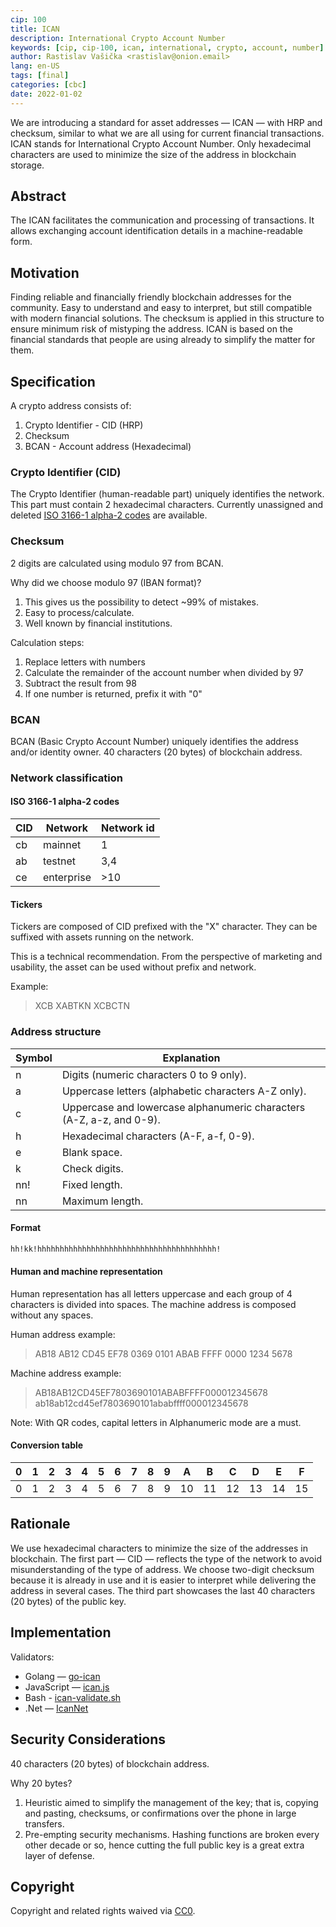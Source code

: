 ```yaml
---
cip: 100
title: ICAN
description: International Crypto Account Number
keywords: [cip, cip-100, ican, international, crypto, account, number]
author: Rastislav Vašička <rastislav@onion.email>
lang: en-US
tags: [final]
categories: [cbc]
date: 2022-01-02
---
```

We are introducing a standard for asset addresses — ICAN — with HRP and checksum, similar to what we are all using for current financial transactions. ICAN stands for International Crypto Account Number.
Only hexadecimal characters are used to minimize the size of the address in blockchain storage.

<!--truncate-->

## Abstract

The ICAN facilitates the communication and processing of transactions. It allows exchanging account identification details in a machine-readable form.

## Motivation

Finding reliable and financially friendly blockchain addresses for the community. Easy to understand and easy to interpret, but still compatible with modern financial solutions. The checksum is applied in this structure to ensure minimum risk of mistyping the address. ICAN is based on the financial standards that people are using already to simplify the matter for them.

## Specification

A crypto address consists of:

1. Crypto Identifier - CID (HRP)
2. Checksum
3. BCAN - Account address (Hexadecimal)

### Crypto Identifier (CID)

The Crypto Identifier (human-readable part) uniquely identifies the network.
This part must contain 2 hexadecimal characters.
Currently unassigned and deleted [ISO 3166-1 alpha-2 codes](https://en.wikipedia.org/wiki/ISO_3166-1_alpha-2#Current_codes) are available.

### Checksum

2 digits are calculated using modulo 97 from BCAN.

Why did we choose modulo 97 (IBAN format)?

1. This gives us the possibility to detect ~99% of mistakes.
2. Easy to process/calculate.
3. Well known by financial institutions.

Calculation steps:

1. Replace letters with numbers
2. Calculate the remainder of the account number when divided by 97
3. Subtract the result from 98
4. If one number is returned, prefix it with "0"

### BCAN

BCAN (Basic Crypto Account Number) uniquely identifies the address and/or identity owner.
40 characters (20 bytes) of blockchain address.

### Network classification

#### ISO 3166-1 alpha-2 codes

| CID | Network    | Network id |
| --- | ---------- | ---------- |
| cb  | mainnet    | 1          |
| ab  | testnet    | 3,4        |
| ce  | enterprise | >10        |

#### Tickers

Tickers are composed of CID prefixed with the "X" character.
They can be suffixed with assets running on the network.

This is a technical recommendation. From the perspective of marketing and usability, the asset can be used without prefix and network.

Example:
> XCB
> XABTKN
> XCBCTN

### Address structure

| Symbol | Explanation                                           |
| ------ | ----------------------------------------------------- |
| n      | Digits (numeric characters 0 to 9 only).              |
| a      | Uppercase letters (alphabetic characters A-Z only).  |
| c      | Uppercase and lowercase alphanumeric characters (A-Z, a-z, and 0-9). |
| h      | Hexadecimal characters (A-F, a-f, 0-9).               |
| e      | Blank space.                                          |
| k      | Check digits.                                         |
| nn!    | Fixed length.                                         |
| nn     | Maximum length.                                       |

#### Format

```txt
hh!kk!hhhhhhhhhhhhhhhhhhhhhhhhhhhhhhhhhhhhhhhh!
```

#### Human and machine representation

Human representation has all letters uppercase and each group of 4 characters is divided into spaces.
The machine address is composed without any spaces.

Human address example:
> AB18 AB12 CD45 EF78 0369 0101 ABAB FFFF 0000 1234 5678

Machine address example:
> AB18AB12CD45EF7803690101ABABFFFF000012345678
> ab18ab12cd45ef7803690101ababffff000012345678

Note: With QR codes, capital letters in Alphanumeric mode are a must.

#### Conversion table

| 0  | 1   | 2   | 3   | 4   | 5   | 6   | 7   | 8   | 9   | A   | B   | C   | D   | E   | F   |
|----|-----|-----|-----|-----|-----|-----|-----|-----|-----|-----|-----|-----|-----|-----|-----|
| 0  | 1   | 2   | 3   | 4   | 5   | 6   | 7   | 8   | 9   | 10  | 11  | 12  | 13  | 14  | 15  |

## Rationale

We use hexadecimal characters to minimize the size of the addresses in blockchain. The first part — CID — reflects the type of the network to avoid misunderstanding of the type of address. We choose two-digit checksum because it is already in use and it is easier to interpret while delivering the address in several cases. The third part showcases the last 40 characters (20 bytes) of the public key.

## Implementation

Validators:

- Golang — [go-ican](https://github.com/bchainhub/go-ican)
- JavaScript — [ican.js](https://github.com/bchainhub/ican.js)
- Bash - [ican-validate.sh](https://github.com/bchainhub/ican-validate.sh)
- .Net — [IcanNet](https://github.com/bchainhub/IcanNet)

## Security Considerations

40 characters (20 bytes) of blockchain address.

Why 20 bytes?

1. Heuristic aimed to simplify the management of the key; that is, copying and pasting, checksums, or confirmations over the phone in large transfers.
1. Pre-empting security mechanisms. Hashing functions are broken every other decade or so, hence cutting the full public key is a great extra layer of defense.

## Copyright

Copyright and related rights waived via [CC0](https://creativecommons.org/publicdomain/zero/1.0/).

